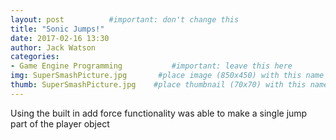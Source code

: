 ```yaml
---
layout: post          #important: don't change this
title: "Sonic Jumps!"
date: 2017-02-16 13:30
author: Jack Watson
categories:
- Game Engine Programming           #important: leave this here
img: SuperSmashPicture.jpg       #place image (850x450) with this name in /assets/img/blog/
thumb: SuperSmashPicture.jpg    #place thumbnail (70x70) with this name in /assets/img/blog/thumbs/
---
```


<!--more-->
Using the built in add force functionality was able to make a single jump part of the player object


